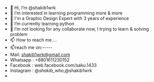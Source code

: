 - 👋 Hi, I’m @shakib1wrk
- 👀 I’m interested in learning programming more & more
- 💞️ I'm a Graphic Design Expert with 3 years of experience
- 🌱 I’m currently learning python
- 💞️ I’m not looking for any collaborate now, I trying to learn & solving problem
- 📫 How to reach me ...
- 📫reach me on:-----
-  Mail: shakib1wrk@gmail.com
-  Whatsapp : +8801611230152
-  Facebook : web.facebook.com/saku.1433
-  Instagram : @_shakib_who_,@shakib1wrk
- 
<!---
shakib1wrk/shakib1wrk is a ✨ special ✨ repository because its `README.md` (this file) appears on your GitHub profile.
You can click the Preview link to take a look at your changes.
--->
